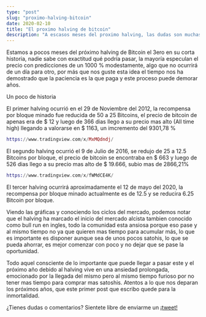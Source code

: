 ```yaml
---
type: "post"
slug: "proximo-halving-bitcoin"
date: 2020-02-10
title: "El proximo halving de bitcoin"
description: "A escasos meses del proximo halving, las dudas son muchas acerca de como afectara el precio del bitcoin"
---
```


Estamos a pocos meses del próximo halving de Bitcoin el 3ero en su corta historia, nadie sabe con exactitud qué podría pasar, la mayoría especulan el precio con predicciones de un 1000 % modestamente, algo que no ocurrirá de un día para otro, por más que nos guste esta idea el tiempo nos ha demostrado que la paciencia es la que paga y este proceso puede demorar años. 

Un poco de historia

El primer halving ocurrió en el 29 de Noviembre del 2012, la recompensa por bloque minado fue reducida de 50 a 25 Bitcoins, el precio de bitcoin de apenas era de $ 12 y luego de 366 dias llego a su precio mas alto (All time high) llegando a valorarse en $ 1163, un imcremento del 9301,78 % 



```elixir
https://www.tradingview.com/x/MxMQdndj/
```


El segundo halving ocurrió el 9 de Julio de 2016, se redujo de 25 a 12.5 Bitcoins por bloque, el precio de bitcoin se encontraba en $ 663 y luego de 526 dias llego a su precio mas alto de $ 19.666, subio mas de 2866,21%

```elixir
https://www.tradingview.com/x/fWMdCE4K/
```


El tercer halving ocurrirá aproximadamente el 12 de mayo del 2020, la recompensa por bloque minado actualmente es de 12.5 y se reducira 6.25 Bitcoin por bloque.

Viendo las gráficas y conociendo los ciclos del mercado, podemos notar que el halving ha marcado el inicio del mercado alcista tambien conocido como bull run en ingles, todo la comunidad esta ansiosa porque eso pase y al mismo tiempo no ya que quieren mas tiempo para acumular más, lo que es importante es disponer aunque sea de unos pocos satohis, lo que se pueda ahorrar, es mejor comenzar con poco y no dejar que se pase la oportunidad.






Todo aquel consciente de lo importante que puede llegar a pasar este y el próximo año debido al halving vive en una ansiedad prolongada, emocionado por la llegada del mismo pero al mismo tiempo furioso por no tener mas tiempo para comprar mas satoshis. Atentos a lo que nos deparan los próximos años, que este primer post que escribo quede para la inmortalidad.

¿Tienes dudas o comentarios? Sientete libre de enviarme un [¡tweet!](https://twitter.com/criptoveaz)

